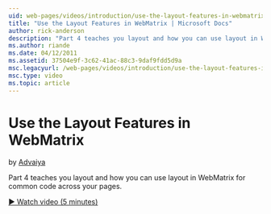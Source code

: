 ```yaml
---
uid: web-pages/videos/introduction/use-the-layout-features-in-webmatrix
title: "Use the Layout Features in WebMatrix | Microsoft Docs"
author: rick-anderson
description: "Part 4 teaches you layout and how you can use layout in WebMatrix for common code across your pages."
ms.author: riande
ms.date: 04/12/2011
ms.assetid: 37504e9f-3c62-41ac-88c3-9daf9fdd5d9a
msc.legacyurl: /web-pages/videos/introduction/use-the-layout-features-in-webmatrix
msc.type: video
ms.topic: article
---
```

# Use the Layout Features in WebMatrix

by [Advaiya](https://twitter.com/Advaiyasolns)

Part 4 teaches you layout and how you can use layout in WebMatrix for common code across your pages.

[&#9654; Watch video (5 minutes)](https://channel9.msdn.com/Blogs/ASP-NET-Site-Videos/use-the-layout-features-in-webmatrix)
